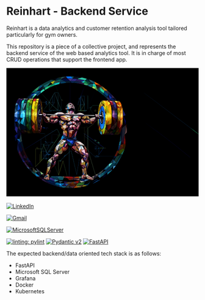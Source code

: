 
# Reinhart - Backend Service

Reinhart is a data analytics and customer retention analysis tool tailored particularly
for gym owners.

This repository is a piece of a collective project, and represents the backend service of the
web based analytics tool. It is in charge of most CRUD operations that support the frontend app.

![Body Builder](reinhart_logo.png)

[![LinkedIn](https://img.shields.io/badge/LinkedIn-0077B5?style=for-the-badge&logo=linkedin&logoColor=white)](https://www.linkedin.com/in/connor-enterline-7a493215a/)

[![Gmail](https://img.shields.io/badge/Gmail-D14836?style=for-the-badge&logo=gmail&logoColor=white)](https://mail.google.com/mail/u/0/#inbox?compose=CllgCJTNqhCqkSSjfGgxgnncRPJzxsTNvktNbXfDPZWmCslMzdcKDPDjxWWZQtjvCTzDGCRmbkg)

[![MicrosoftSQLServer](https://img.shields.io/badge/Microsoft%20SQL%20Server-CC2927?style=for-the-badge&logo=microsoft%20sql%20server&logoColor=white)](https://learn.microsoft.com/en-us/sql/sql-server/?view=sql-server-ver16)

[![linting: pylint](https://img.shields.io/badge/linting-pylint-yellowgreen)](https://github.com/pylint-dev/pylint)
[![Pydantic v2](https://img.shields.io/endpoint?url=https://raw.githubusercontent.com/pydantic/pydantic/5697b1e4c4a9790ece607654e6c02a160620c7e1/docs/badge/v2.json)](https://pydantic.dev)
[![FastAPI](https://img.shields.io/badge/FastAPI-0.100.0-009688.svg?style=flat&logo=FastAPI&logoColor=white)](https://fastapi.tiangolo.com)



The expected backend/data oriented tech stack is as follows:
- FastAPI
- Microsoft SQL Server
- Grafana
- Docker
- Kubernetes
